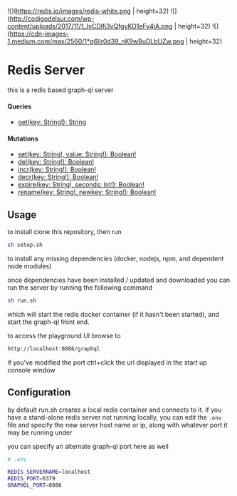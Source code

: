 ![](https://redis.io/images/redis-white.png | height=32) ![](http://codigodelsur.com/wp-content/uploads/2017/11/1_IvCDlfi3vQfgyKO1eFv4jA.png | height=32) ![](https://cdn-images-1.medium.com/max/2560/1*q6lIr0d39_nK9wBuDLbUZw.png | height=32)

# Redis Server
this is a redis based graph-ql server
#### Queries
- [get(key: String!): String](https://redis.io/commands/get)

#### Mutations
- [set(key: String!, value: String!): Boolean!](https://redis.io/commands/set)
- [del(key: String!): Boolean!](https://redis.io/commands/del)
- [incr(key: String!): Boolean!](https://redis.io/commands/INCR)
- [decr(key: String!): Boolean!](https://redis.io/commands/decr)
- [expire(key: String!, seconds: Int!): Boolean!](https://redis.io/commands/expire)
- [rename(key: String!, newkey: String!): Boolean!](https://redis.io/commands/rename)

## Usage
to install clone this repository, then run

```bash
sh setup.sh
```

to install any missing dependencies (docker, nodejs, npm, and dependent node modules)

once dependencies have been installed / updated and downloaded you can run the server by running the following command

```bash
sh run.sh
```

which will start the redis docker container (if it hasn't been started), and start the graph-ql front end.  

to access the playground UI browse to

```html
http://localhost:8086/graphql
```

if you've modified the port ctrl+click the url displayed in the start up console window

## Configuration
by default run.sh creates a local redis container and connects to it.  if you have a stand-alone redis server not running locally, you can edit the `.env` file and specify the new server host name or ip, along with whatever port it may be running under

you can specify an alternate graph-ql port here as well

```bash
# .env

REDIS_SERVERNAME=localhost
REDIS_PORT=6379
GRAPHQL_PORT=8086
```